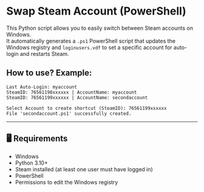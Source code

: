 # Swap Steam Account (PowerShell)

This Python script allows you to easily switch between Steam accounts on Windows.  
It automatically generates a `.ps1` PowerShell script that updates the Windows registry and `loginusers.vdf` to set a specific account for auto-login and restarts Steam.


## How to use? Example:
```
Last Auto-Login: myaccount
SteamID: 76561198xxxxxx | AccountName: myaccount
SteamID: 76561199xxxxxx | AccountName: secondaccount

Select Account to create shortcut (SteamID): 76561199xxxxxx
File 'secondaccount.ps1' successfully created.
```

---

## 🖥 Requirements

- Windows
- Python 3.10+
- Steam installed (at least one user must have logged in)
- PowerShell
- Permissions to edit the Windows registry
